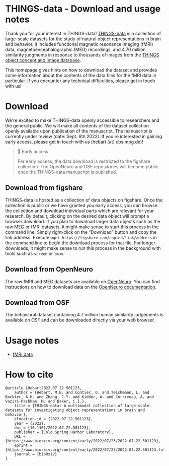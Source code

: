 # THINGS-data - Download and usage notes

Thank you for your interest in THINGS-data! [THINGS-data](https://doi.org/10.1101/2022.07.22.501123) is a collection of large-scale datasets for the study of natural object representations in brain and behavior. It includes functional magnetic resonance imaging (fMRI) data, magnetoencephalographic (MEG) recordings, and 4.70 million similarity judgments in response to thousands of images from the [THINGS object concept and image database](https://doi.org/10.1371/journal.pone.0223792).

This homepage gives hints on how to download the dataset and provides some information about the contents of the data files for the fMRI data in particular. If you encounter any technical difficulties, please get in touch with us!

# Download

We're excited to make THINGS-data openly accessible to researchers and the general public. We will make all contents of the dataset collection openly available upon publication of the manuscript. The manuscript is currently under review (date: Sept. 6th 2022). If you're interested in gaining early access, please get in touch with us (hebart [at] cbs.mpg.de)!

> 📘 Early access
>
> For early access, the data download is restricted to the figshare collection. The OpenNeuro and OSF repositories will become public once the THINGS-data manuscript is published.

## Download from figshare

THINGS-data is hosted as a collection of data objects on figshare. Once the collection is public or we have granted you early access, you can browse the collection and download individual parts which are relevant for your research. By default, clicking on the desired data object will prompt a browser download. If you plan to download larger data objects such as the raw MEG or fMRI datasets, it might make sense to start this process in the command line. Simply right-click on the “Download” button and copy the link address. Execute `wget https://figshare.com/copied/link/address` in the command line to begin the download process for that file. For longer downloads, it might make sense to run this process in the background with tools such as `screen` or `tmux`.

## Download from OpenNeuro

The raw fMRI and MEG datasets are available on [OpenNeuro](https://openneuro.org). You can find instructions on how to download data on the [OpenNeuro documentation](https://docs.openneuro.org/user-guide).

## Download from OSF

The behavioral dataset containing 4.7 million human similarity judgements is available on OSF and can be downloaded directly via your web browser.

# Usage notes

- [fMRI data](fmri_usage_notes.ipynb)

# How to cite
```
@article {Hebart2022.07.22.501123,
	author = {Hebart, M.N. and Contier, O. and Teichmann, L. and Rockter, A.H. and Zheng, C.Y. and Kidder, A. and Corriveau, A. and Vaziri-Pashkam, M. and Baker, C.I.},
	title = {THINGS-data: A multimodal collection of large-scale datasets for investigating object representations in brain and behavior},
	elocation-id = {2022.07.22.501123},
	year = {2022},
	doi = {10.1101/2022.07.22.501123},
	publisher = {Cold Spring Harbor Laboratory},
	URL = {https://www.biorxiv.org/content/early/2022/07/23/2022.07.22.501123},
	eprint = {https://www.biorxiv.org/content/early/2022/07/23/2022.07.22.501123.full.pdf},
	journal = {bioRxiv}
}
```
